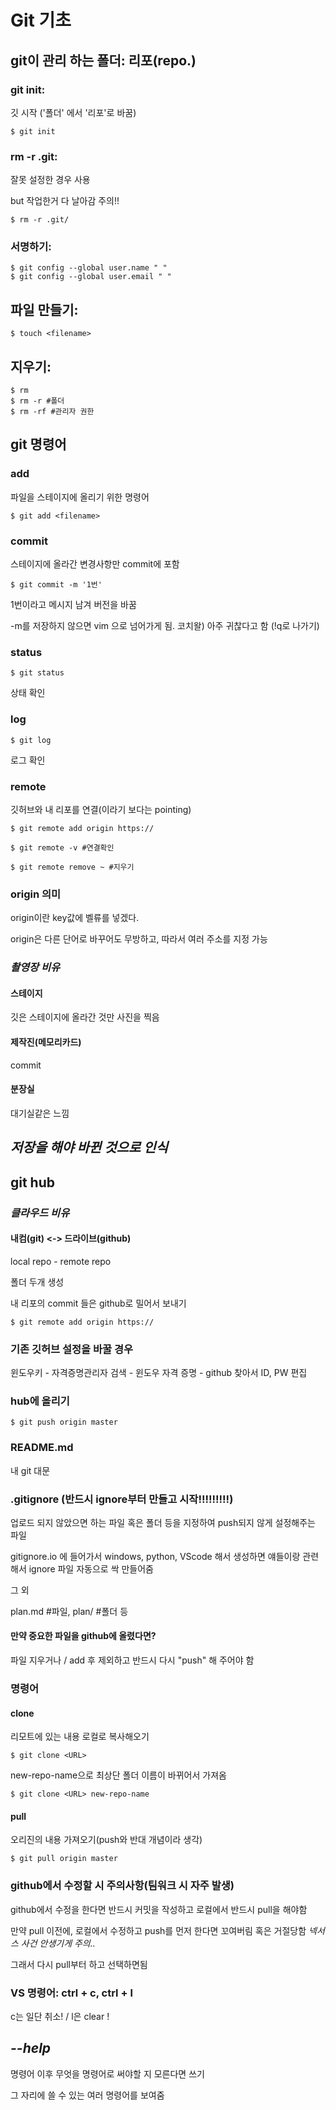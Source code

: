 # Git 기초

## git이 관리 하는 폴더: 리포(repo.)

### git init: 

깃 시작 ('폴더' 에서 '리포'로 바꿈)

```
$ git init
```

### rm -r .git: 

잘못 설정한 경우 사용

but 작업한거 다 날아감 주의!!

```
$ rm -r .git/
```

### 서명하기: 

```
$ git config --global user.name " "  
$ git config --global user.email " "
```

## 파일 만들기:

```
$ touch <filename> 
```

## 지우기:

```
$ rm
$ rm -r #폴더
$ rm -rf #관리자 권한
```

## git 명령어

### add

파일을 스테이지에 올리기 위한 명령어

```
$ git add <filename> 
```

### commit

스테이지에 올라간 변경사항만 commit에 포함

```
$ git commit -m '1번'
```

1번이라고 메시지 남겨 버전을 바꿈

-m를 저장하지 않으면 vim 으로 넘어가게 됨. 코치왈) 아주 귀찮다고 함 (!q로 나가기)

### status

```
$ git status
```

상태 확인

### log

```
$ git log
```

로그 확인

### remote

깃허브와 내 리포를 연결(이라기 보다는 pointing)

```
$ git remote add origin https://
```

```
$ git remote -v #연결확인
```

```
$ git remote remove ~ #지우기
```



### origin 의미

origin이란 key값에 벨류를 넣겠다.

origin은 다른 단어로 바꾸어도 무방하고, 따라서 여러 주소를 지정 가능

### *촬영장 비유*

#### 스테이지

깃은 스테이지에 올라간 것만 사진을 찍음

#### 제작진(메모리카드)

commit

#### 분장실

대기실같은 느낌



## *저장을 해야 바뀐 것으로 인식*



## git hub

### *클라우드 비유*

#### 내컴(git) <-> 드라이브(github)

local repo - remote repo

폴더 두개 생성

내 리포의 commit 들은 github로 밀어서 보내기

```
$ git remote add origin https://
```

### 기존 깃허브 설정을 바꿀 경우

윈도우키 - 자격증명관리자 검색 - 윈도우 자격 증명 - github 찾아서 ID, PW 편집

### hub에 올리기

```
$ git push origin master
```

### README.md

내 git 대문 

### .gitignore (반드시 ignore부터 만들고 시작!!!!!!!!!)

업로드 되지 않았으면 하는 파일 혹은 폴더 등을 지정하여 push되지 않게 설정해주는 파일

gitignore.io 에 들어가서 windows, python, VScode 해서 생성하면 얘들이랑 관련해서 ignore 파일 자동으로 싹 만들어줌 

그 외

plan.md #파일, plan/ #폴더 등 

#### 만약 중요한 파일을 github에 올렸다면? 

파일 지우거나 / add 후 제외하고 반드시 다시 "push" 해 주어야 함

### 명령어

#### clone

리모트에 있는 내용 로컬로 복사해오기

```
$ git clone <URL>
```

new-repo-name으로 최상단 폴더 이름이 바뀌어서 가져옴

```
$ git clone <URL> new-repo-name 
```

#### pull

오리진의 내용 가져오기(push와 반대 개념이라 생각)

```
$ git pull origin master
```

### github에서 수정할 시 주의사항(팀워크 시 자주 발생)

github에서 수정을 한다면 반드시 커밋을 작성하고 로컬에서 반드시 pull을 해야함

만약 pull 이전에, 로컬에서 수정하고 push를 먼저 한다면 꼬여버림 혹은 거절당함 *넥서스 사건 안생기게 주의..*

그래서 다시 pull부터 하고 선택하면됨

### VS 명령어: ctrl + c, ctrl + l

c는 일단 취소! / l은 clear !

## *--help*

명령어 이후 무엇을 명령어로 써야할 지 모른다면 쓰기

그 자리에 쓸 수 있는 여러 명령어를 보여줌

